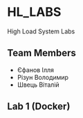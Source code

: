 # HL_LABS
High Load System Labs
## Team Members
- Єфанов Ілля
- Різун Володимир
- Швець Віталій

## Lab 1 (Docker)
